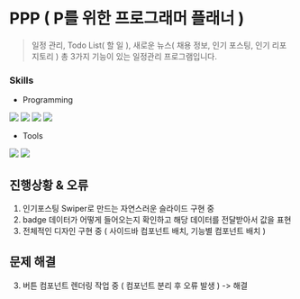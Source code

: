 # PPP ( P를 위한 프로그래머 플래너 )

> 일정 관리, Todo List( 할 일 ), 새로운 뉴스( 채용 정보, 인기 포스팅, 인기 리포지토리 ) 총 3가지 기능이 있는 일정관리 프로그램입니다.  

### Skills
* Programming

<img src="https://img.shields.io/badge/HTML5-E34F26?style=flat-square&logo=html5&logoColor=white"/> <img src="https://img.shields.io/badge/CSS3-1572B6?style=flat-square&logo=css3&logoColor=white"/> <img src="https://img.shields.io/badge/JavaScript-F7DF1E?style=flat-square&logo=javascript&logoColor=black"/> <img src="https://img.shields.io/badge/React-61DAFB?style=flat-square&logo=React&logoColor=black"/>

* Tools

<img src="https://img.shields.io/badge/Visual Studio Code-007ACC?style=flat-square&logo=Visual Studio Code&logoColor=white"/> <img src="https://img.shields.io/badge/GitHub-181717?style=flat-square&logo=GitHub&logoColor=white"/>

## 진행상황 & 오류
1. 인기포스팅 Swiper로 만드는 자연스러운 슬라이드 구현 중
2. badge 데이터가 어떻게 들어오는지 확인하고 해당 데이터를 전달받아서 값을 표현
3. 전체적인 디자인 구현 중 ( 사이드바 컴포넌트 배치, 기능별 컴포넌트 배치 )


## 문제 해결
3. 버튼 컴포넌트 렌더링 작업 중 ( 컴포넌트 분리 후 오류 발생 ) -> 해결
